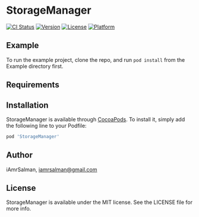 # StorageManager

[![CI Status](http://img.shields.io/travis/iAmrSalman/StorageManager.svg?style=flat)](https://travis-ci.org/iAmrSalman/StorageManager)
[![Version](https://img.shields.io/cocoapods/v/StorageManager.svg?style=flat)](http://cocoapods.org/pods/StorageManager)
[![License](https://img.shields.io/cocoapods/l/StorageManager.svg?style=flat)](http://cocoapods.org/pods/StorageManager)
[![Platform](https://img.shields.io/cocoapods/p/StorageManager.svg?style=flat)](http://cocoapods.org/pods/StorageManager)

## Example

To run the example project, clone the repo, and run `pod install` from the Example directory first.

## Requirements

## Installation

StorageManager is available through [CocoaPods](http://cocoapods.org). To install
it, simply add the following line to your Podfile:

```ruby
pod 'StorageManager'
```

## Author

iAmrSalman, iamrsalman@gmail.com

## License

StorageManager is available under the MIT license. See the LICENSE file for more info.
